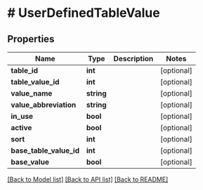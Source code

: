 # # UserDefinedTableValue

## Properties

Name | Type | Description | Notes
------------ | ------------- | ------------- | -------------
**table_id** | **int** |  | [optional]
**table_value_id** | **int** |  | [optional]
**value_name** | **string** |  | [optional]
**value_abbreviation** | **string** |  | [optional]
**in_use** | **bool** |  | [optional]
**active** | **bool** |  | [optional]
**sort** | **int** |  | [optional]
**base_table_value_id** | **int** |  | [optional]
**base_value** | **bool** |  | [optional]

[[Back to Model list]](../../README.md#models) [[Back to API list]](../../README.md#endpoints) [[Back to README]](../../README.md)
